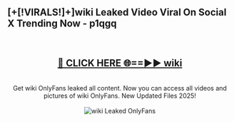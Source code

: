 <h2>[+[!VIRALS!]+]wiki Leaked Video Viral On Social X Trending Now - p1qgq</h2>
<br>
<div align="center">
<h2><a href="https://libra.edu.pl?wiki" rel="nofollow">🔴 CLICK HERE 🌐==►► wiki</a></h2>
<br>
Get wiki OnlyFans leaked all content. Now you can access all videos and pictures of wiki OnlyFans. New Updated Files 2025!
<br>
<br>
<a href="https://libra.edu.pl?wiki" rel="nofollow" data-target="animated-image.originalLink"><img src="https://i.ibb.co.com/WyWwxjT/player-gif2.gif" alt="wiki Leaked OnlyFans" style="max-width: 100%; display: inline-block;" data-target="animated-image.originalImage"></a>
</div>
<br>